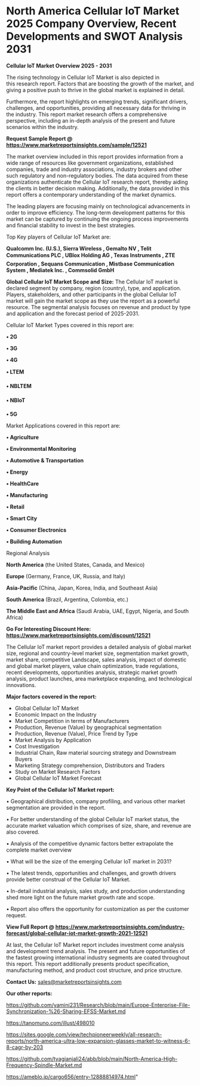 # North America Cellular IoT Market 2025 Company Overview, Recent Developments and SWOT Analysis 2031

<Strong> Cellular IoT Market Overview 2025 - 2031</strong>

The rising technology in Cellular IoT Market is also depicted in this research report. Factors that are boosting the growth of the market, and giving a positive push to thrive in the global market is explained in detail.

Furthermore, the report highlights on emerging trends, significant drivers, challenges, and opportunities, providing all necessary data for thriving in the industry. This report market research offers a comprehensive perspective, including an in-depth analysis of the present and future scenarios within the industry.

<strong>Request Sample Report @ <a href=https://www.marketreportsinsights.com/sample/12521>https://www.marketreportsinsights.com/sample/12521</a></strong>

The market overview included in this report provides information from a wide range of resources like government organizations, established companies, trade and industry associations, industry brokers and other such regulatory and non-regulatory bodies. The data acquired from these organizations authenticate the Cellular IoT research report, thereby aiding the clients in better decision making. Additionally, the data provided in this report offers a contemporary understanding of the market dynamics.

The leading players are focusing mainly on technological advancements in order to improve efficiency. The long-term development patterns for this market can be captured by continuing the ongoing process improvements and financial stability to invest in the best strategies.

Top Key players of Cellular IoT Market are:

<strong>Qualcomm Inc. (U.S.), Sierra Wireless , Gemalto NV , Telit Communications PLC , UBlox Holding AG , Texas Instruments , ZTE Corporation , Sequans Communication , Mistbase Communication System , Mediatek Inc. , Commsolid GmbH</strong>

<strong><b>Global Cellular IoT Market Scope and Size:</b></strong>
The Cellular IoT market is declared segment by company, region (country), type, and application. Players, stakeholders, and other participants in the global Cellular IoT market will gain the market scope as they use the report as a powerful resource. The segmental analysis focuses on revenue and product by type and application and the forecast period of 2025-2031.

Cellular IoT Market Types covered in this report are:

<strong>• 2G

• 3G

• 4G

• LTEM

• NBLTEM

• NBIoT

• 5G</strong>

Market Applications covered in this report are:

<strong>• Agriculture

• Environmental Monitoring

• Automotive & Transportation

• Energy

• HealthCare

• Manufacturing

• Retail

• Smart City

• Consumer Electronics

• Building Automation</strong> 

Regional Analysis

<strong>North America</strong> (the United States, Canada, and Mexico)

<strong>Europe</strong> (Germany, France, UK, Russia, and Italy)

<strong>Asia-Pacific</strong> (China, Japan, Korea, India, and Southeast Asia)

<strong>South America</strong> (Brazil, Argentina, Colombia, etc.)

<strong>The Middle East and Africa</strong> (Saudi Arabia, UAE, Egypt, Nigeria, and South Africa)

<strong>Go For Interesting Discount Here: <a href=https://www.marketreportsinsights.com/discount/12521>https://www.marketreportsinsights.com/discount/12521</a></strong>

The Cellular IoT market report provides a detailed analysis of global market size, regional and country-level market size, segmentation market growth, market share, competitive Landscape, sales analysis, impact of domestic and global market players, value chain optimization, trade regulations, recent developments, opportunities analysis, strategic market growth analysis, product launches, area marketplace expanding, and technological innovations.

<strong><b>Major factors covered in the report:</b></strong>
<ul>
  <li>Global Cellular IoT Market </li>
  <li>Economic Impact on the Industry</li>
  <li>Market Competition in terms of Manufacturers</li>
  <li>Production, Revenue (Value) by geographical segmentation</li>
  <li>Production, Revenue (Value), Price Trend by Type</li>
  <li>Market Analysis by Application</li>
  <li>Cost Investigation</li>
  <li>Industrial Chain, Raw material sourcing strategy and Downstream Buyers</li>
  <li>Marketing Strategy comprehension, Distributors and Traders</li>
  <li>Study on Market Research Factors</li>
  <li>Global Cellular IoT Market Forecast</li>
</ul>

<strong><b>Key Point of the Cellular IoT Market report:</b></strong>

• Geographical distribution, company profiling, and various other market segmentation are provided in the report.

• For better understanding of the global Cellular IoT market status, the accurate market valuation which comprises of size, share, and revenue are also covered.

• Analysis of the competitive dynamic factors better extrapolate the complete market overview

• What will be the size of the emerging Cellular IoT market in 2031?

• The latest trends, opportunities and challenges, and growth drivers provide better construal of the Cellular IoT Market.

• In-detail industrial analysis, sales study, and production understanding shed more light on the future market growth rate and scope.

• Report also offers the opportunity for customization as per the customer request.

<strong><b>View Full Report @ <a href=https://www.marketreportsinsights.com/industry-forecast/global-cellular-iot-market-growth-2021-12521>https://www.marketreportsinsights.com/industry-forecast/global-cellular-iot-market-growth-2021-12521</a></b></strong>


At last, the Cellular IoT Market report includes investment come analysis and development trend analysis. The present and future opportunities of the fastest growing international industry segments are coated throughout this report. This report additionally presents product specification, manufacturing method, and product cost structure, and price structure.

<strong>Contact Us:</strong>
sales@marketreportsinsights.com

<strong>Our other reports:</strong>

<a href=https://github.com/yamini231/Research/blob/main/Europe-Enterprise-File-Synchronization-%26-Sharing-EFSS-Market.md>https://github.com/yamini231/Research/blob/main/Europe-Enterprise-File-Synchronization-%26-Sharing-EFSS-Market.md</a>

<a href=https://tanomuno.com/illust/498010>https://tanomuno.com/illust/498010</a>

<a href=https://sites.google.com/view/techpioneerweekly/all-research-reports/north-america-ultra-low-expansion-glasses-market-to-witness-6-8-cagr-by-203>https://sites.google.com/view/techpioneerweekly/all-research-reports/north-america-ultra-low-expansion-glasses-market-to-witness-6-8-cagr-by-203</a>

<a href=https://github.com/tyagianjali24/abb/blob/main/North-America-High-Frequency-Spindle-Market.md>https://github.com/tyagianjali24/abb/blob/main/North-America-High-Frequency-Spindle-Market.md</a>

<a href=https://ameblo.jp/cargo656/entry-12888814974.html>https://ameblo.jp/cargo656/entry-12888814974.html</a>"
